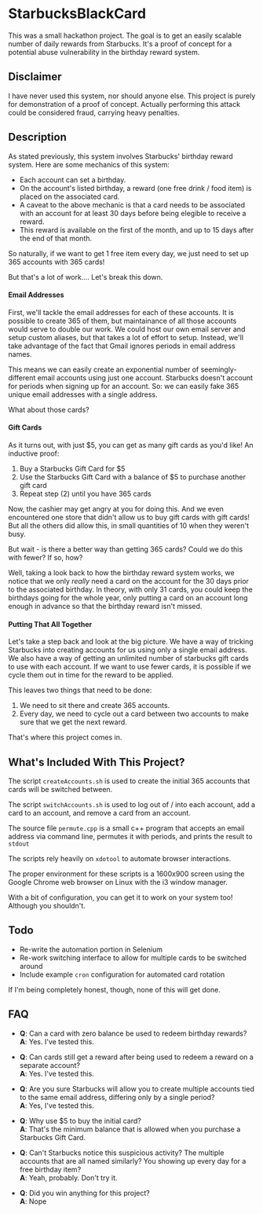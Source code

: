 # StarbucksBlackCard

This was a small hackathon project.
The goal is to get an easily scalable number of daily rewards from Starbucks.
It's a proof of concept for a potential abuse vulnerability in the birthday reward system.


## Disclaimer

I have never used this system, nor should anyone else.
This project is purely for demonstration of a proof of concept.
Actually performing this attack could be considered fraud, carrying heavy penalties.


## Description

As stated previously, this system involves Starbucks' birthday reward system.
Here are some mechanics of this system:

* Each account can set a birthday.
* On the account's listed birthday, a reward (one free drink / food item) is placed on the associated card.
* A caveat to the above mechanic is that a card needs to be associated with an account for at least 30 days before being elegible to receive a reward.
* This reward is available on the first of the month, and up to 15 days after the end of that month.

So naturally, if we want to get 1 free item every day, we just need to set up 365 accounts with 365 cards!

But that's a lot of work....
Let's break this down.


#### Email Addresses

First, we'll tackle the email addresses for each of these accounts.
It is possible to create 365 of them,
but maintainance of all those accounts would serve to double our work.
We could host our own email server and setup custom aliases, but that takes a lot of effort to setup.
Instead, we'll take advantage of the fact that Gmail ignores periods in email address names.

This means we can easily create an exponential number of seemingly-different email accounts using just one account.
Starbucks doesn't account for periods when signing up for an account.
So: we can easily fake 365 unique email addresses with a single address.

What about those cards?

#### Gift Cards

As it turns out, with just $5, you can get as many gift cards as you'd like!
An inductive proof:

1. Buy a Starbucks Gift Card for $5
1. Use the Starbucks Gift Card with a balance of $5 to purchase another gift card
1. Repeat step (2) until you have 365 cards

Now, the cashier may get angry at you for doing this.
And we even encountered one store that didn't allow us to buy gift cards with gift cards!
But all the others did allow this, in small quantities of 10 when they weren't busy.

But wait - is there a better way than getting 365 cards?
Could we do this with fewer?
If so, how?

Well, taking a look back to how the birthday reward system works,
we notice that we only *really* need a card on the account for the 30 days prior to the associated birthday.
In theory, with only 31 cards, you could keep the birthdays going for the whole year,
only putting a card on an account long enough in advance so that the birthday reward isn't missed.

#### Putting That All Together

Let's take a step back and look at the big picture.
We have a way of tricking Starbucks into creating accounts for us using only a single email address.
We also have a way of getting an unlimited number of starbucks gift cards to use with each account.
If we want to use fewer cards, it is possible if we cycle them out in time for the reward to be applied.

This leaves two things that need to be done:

1. We need to sit there and create 365 accounts.
1. Every day, we need to cycle out a card between two accounts to make sure that we get the next reward.

That's where this project comes in.


## What's Included With This Project?

The script `createAccounts.sh` is used to create the initial 365 accounts that cards will be switched between.

The script `switchAccounts.sh` is used to log out of / into each account, add a card to an account, and remove a card from an account.

The source file `permute.cpp` is a small c++ program that accepts an email address via command line, permutes it with periods, and prints the result to `stdout`

The scripts rely heavily on `xdotool` to automate browser interactions.

The proper environment for these scripts is a 1600x900 screen using the Google Chrome web browser on Linux with the i3 window manager.

With a bit of configuration, you can get it to work on your system too!
Although you shouldn't.


## Todo

* Re-write the automation portion in Selenium
* Re-work switching interface to allow for multiple cards to be switched around
* Include example `cron` configuration for automated card rotation

If I'm being completely honest, though, none of this will get done.


## FAQ

* **Q**: Can a card with zero balance be used to redeem birthday rewards?<br>
**A**: Yes. I've tested this.

* **Q**: Can cards still get a reward after being used to redeem a reward on a separate account?<br>
**A**: Yes. I've tested this.

* **Q**: Are you sure Starbucks will allow you to create multiple accounts tied to the same email address, differing only by a single period?<br>
**A**: Yes, I've tested this.

* **Q**: Why use $5 to buy the initial card?<br>
**A**: That's the minimum balance that is allowed when you purchase a Starbucks Gift Card.

* **Q**: Can't Starbucks notice this suspicious activity?
The multiple accounts that are all named similarly?
You showing up every day for a free birthday item?<br>
**A**: Yeah, probably. Don't try it.

* **Q**: Did you win anything for this project?<br>
**A**: Nope

